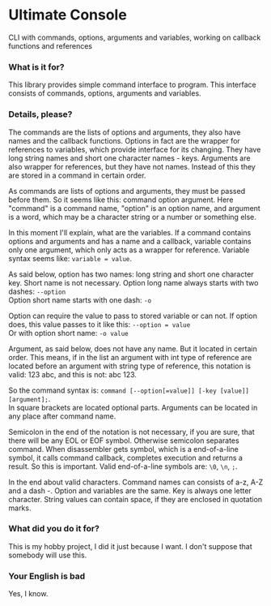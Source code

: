 # Ultimate Console

CLI with commands, options, arguments and variables, working on callback functions and references

### What is it for?

This library provides simple command interface to program. This interface
consists of commands, options, arguments and variables. 

### Details, please?

The commands are the lists of options and arguments, they also have names 
and the callback functions. Options in fact are the wrapper for references to 
variables, which provide interface for its changing. They have long string 
names and short one character names - keys. Arguments are also wrapper for 
references, but they have not names. Instead of this they are stored in a command 
in certain order.

As commands are lists of options and arguments, they must be passed before them. 
So it seems like this: command option argument. Here "command" is a command name, 
"option" is an option name, and argument is a word, which may be a character string 
or a number or something else.

In this moment I'll explain, what are the variables. If a command contains options 
and arguments and has a name and a callback, variable contains only one argument, which 
only acts as a wrapper for reference. Variable syntax seems like: `variable = value`.

As said below, option has two names: long string and short one character key. 
Short name is not necessary. Option long name always starts with two dashes: `--option`  
Option short name starts with one dash: `-o`

Option can require the value to pass to stored variable or can not. 
If option does, this value passes to it like this: `--option = value`  
Or with option short name: `-o value`

Argument, as said below, does not have any name. But it located in certain order. 
This means, if in the list an argument with int type of reference are located before 
an argument with string type of reference, this notation is valid: 123 abc, and this 
is not: abc 123.

So the command syntax is: `command [--option[=value]] [-key [value]] [argument];`.  
In square brackets are located optional parts. Arguments can be located in any place 
after command name.

Semicolon in the end of the notation is not necessary, if you are sure, that there 
will be any EOL or EOF symbol. Otherwise semicolon separates command. When disassembler 
gets symbol, which is a end-of-a-line symbol, it calls command callback, completes execution 
and returns a result. So this is important. Valid end-of-a-line symbols are: `\0`, `\n`, `;`.

In the end about valid characters. Command names can consists of a-z, A-Z and a dash -. 
Option and variables are the same. Key is always one letter character. String values can 
contain space, if they are enclosed in quotation marks.

### What did you do it for?

This is my hobby project, I did it just because I want. I don't suppose that somebody 
will use this.

### Your English is bad

Yes, I know.